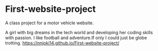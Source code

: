 # First-website-project
A class project for a motor vehicle website.

A girl with big dreams in the tech world and developing her coding skills with passion.
I like football and adventure.If only I could just be globe trotting.
https://nnjoki14.github.io/First-website-project/
